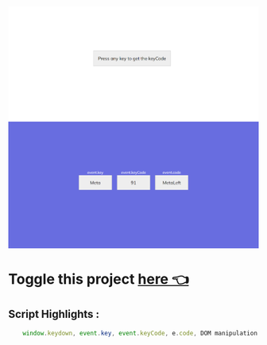 ![overview](./dist/projectSnapshot-1.png)
![overview](./dist/projectSnapshot-2.png)

# Toggle this project [here 👈](https://pressanykey.netlify.app/)

## Script Highlights :

```javascript
    window.keydown, event.key, event.keyCode, e.code, DOM manipulation
```
